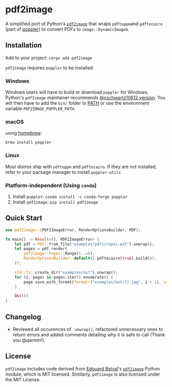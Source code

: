 # pdf2image

A simplified port of Python's [`pdf2image`](https://github.com/Belval/pdf2image/) that wraps `pdftoppm`and `pdftocairo` (part of [poppler](https://poppler.freedesktop.org/)) to convert PDFs to `image::DynamicImage`s.

## Installation

Add to your project: `cargo add pdf2image`

`pdf2image` requires `poppler` to be installed.

### Windows

Windows users will have to build or download `poppler` for Windows. Python's `pdf2image` maintainer recommends [@oschwartz10612 version](https://github.com/oschwartz10612/poppler-windows/releases/). You will then have to add the `bin/` folder to [PATH](https://www.architectryan.com/2018/03/17/add-to-the-path-on-windows-10/) or use the environment variable `PDF2IMAGE_POPPLER_PATH`.


### macOS

using [homebrew](https://brew.sh):

`brew install poppler`

### Linux

Most distros ship with `pdftoppm` and `pdftocairo`. If they are not installed, refer to your package manager to install `poppler-utils`

### Platform-independent (Using `conda`)

1. Install `poppler`: `conda install -c conda-forge poppler`
2. Install `pdf2image`: `pip install pdf2image`

## Quick Start

```rust
use pdf2image::{PDF2ImageError, RenderOptionsBuilder, PDF};

fn main() -> Result<(), PDF2ImageError> {
    let pdf = PDF::from_file("examples/pdfs/ropes.pdf").unwrap();
    let pages = pdf.render(
        pdf2image::Pages::Range(1..=8),
        RenderOptionsBuilder::default().pdftocairo(true).build()?,
    )?;

    std::fs::create_dir("examples/out").unwrap();
    for (i, page) in pages.iter().enumerate() {
        page.save_with_format(format!("examples/out/{}.jpg", i + 1), image::ImageFormat::Jpeg)?;
    }

    Ok(())
}
```

## Changelog
- Reviewed all occurences of `.unwrap()`, refactored unnecessary ones to return errors and added comments detailing why it is safe to call (Thank you @qarmin!).

## License

`pdf2image` includes code derived from [Edouard Belval](https://github.com/Belval/)'s [`pdf2image`](https://github.com/Belval/pdf2image) Python module, which is MIT licensed. Similarly, `pdf2image` is also licensed under the MIT License.